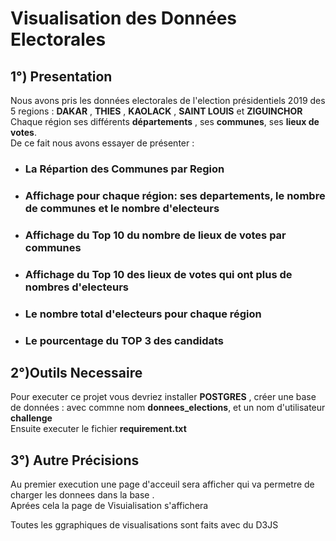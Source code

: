 # Visualisation des Données Electorales
## 1°) Presentation 

Nous avons pris les données electorales de l'election présidentiels 2019 des 5 regions : **DAKAR** , **THIES** , **KAOLACK** , **SAINT LOUIS** et **ZIGUINCHOR**<br>
Chaque région ses différents **départements** , ses **communes**, ses **lieux de votes**.<br>
De ce fait nous avons essayer de présenter : <br>
- ### La Répartion des Communes par Region
- ### Affichage pour chaque région: ses departements, le nombre de communes et le nombre d'electeurs
- ### Affichage du Top 10 du nombre de  lieux de votes par communes
- ### Affichage du Top 10 des lieux de votes qui ont plus de nombres d'electeurs
- ### Le nombre total d'electeurs pour chaque région
- ### Le pourcentage du TOP  3 des candidats 

## 2°)Outils Necessaire

Pour executer ce projet vous devriez installer **POSTGRES** , créer une base de données : avec commne nom **donnees_elections**, et un nom d'utilisateur **challenge**<br>
Ensuite executer le fichier **requirement.txt**

## 3°) Autre Précisions

Au premier execution une page d'acceuil sera afficher qui va permetre de charger les donnees dans la base .<br>
Aprées cela la page de Visuialisation s'affichera<br>

Toutes les ggraphiques de visualisations sont faits avec du D3JS
